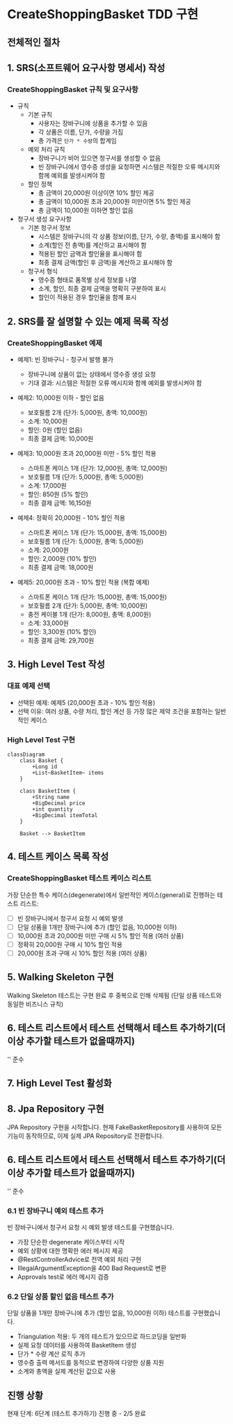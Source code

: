 # CreateShoppingBasket TDD 구현

## 전체적인 절차

## 1. **SRS(소프트웨어 요구사항 명세서) 작성**

### CreateShoppingBasket 규칙 및 요구사항

- 규칙
    - 기본 규칙
        - 사용자는 장바구니에 상품을 추가할 수 있음
        - 각 상품은 이름, 단가, 수량을 가짐
        - 총 가격은 `단가 * 수량`의 합계임
    - 예외 처리 규칙
        - 장바구니가 비어 있으면 청구서를 생성할 수 없음
        - 빈 장바구니에서 영수증 생성을 요청하면 시스템은 적절한 오류 메시지와 함께 예외를 발생시켜야 함
    - 할인 정책
        - 총 금액이 20,000원 이상이면 10% 할인 제공
        - 총 금액이 10,000원 초과 20,000원 미만이면 5% 할인 제공
        - 총 금액이 10,000원 이하면 할인 없음
- 청구서 생성 요구사항
    - 기본 청구서 정보
        - 시스템은 장바구니의 각 상품 정보(이름, 단가, 수량, 총액)를 표시해야 함
        - 소계(할인 전 총액)를 계산하고 표시해야 함
        - 적용된 할인 금액과 할인율을 표시해야 함
        - 최종 결제 금액(할인 후 금액)을 계산하고 표시해야 함
    - 청구서 형식
        - 영수증 형태로 품목별 상세 정보를 나열
        - 소계, 할인, 최종 결제 금액을 명확히 구분하여 표시
        - 할인이 적용된 경우 할인율을 함께 표시

## 2. **SRS를 잘 설명할 수 있는 예제 목록 작성**

### CreateShoppingBasket 예제

- 예제1: 빈 장바구니 - 청구서 발행 불가
    - 장바구니에 상품이 없는 상태에서 영수증 생성 요청
    - 기대 결과: 시스템은 적절한 오류 메시지와 함께 예외를 발생시켜야 함

- 예제2: 10,000원 이하 - 할인 없음
    - 보호필름 2개 (단가: 5,000원, 총액: 10,000원)
    - 소계: 10,000원
    - 할인: 0원 (할인 없음)
    - 최종 결제 금액: 10,000원

- 예제3: 10,000원 초과 20,000원 미만 - 5% 할인 적용
    - 스마트폰 케이스 1개 (단가: 12,000원, 총액: 12,000원)
    - 보호필름 1개 (단가: 5,000원, 총액: 5,000원)
    - 소계: 17,000원
    - 할인: 850원 (5% 할인)
    - 최종 결제 금액: 16,150원

- 예제4: 정확히 20,000원 - 10% 할인 적용
    - 스마트폰 케이스 1개 (단가: 15,000원, 총액: 15,000원)
    - 보호필름 1개 (단가: 5,000원, 총액: 5,000원)
    - 소계: 20,000원
    - 할인: 2,000원 (10% 할인)
    - 최종 결제 금액: 18,000원

- 예제5: 20,000원 초과 - 10% 할인 적용 (복합 예제)
    - 스마트폰 케이스 1개 (단가: 15,000원, 총액: 15,000원)
    - 보호필름 2개 (단가: 5,000원, 총액: 10,000원)
    - 충전 케이블 1개 (단가: 8,000원, 총액: 8,000원)
    - 소계: 33,000원
    - 할인: 3,300원 (10% 할인)
    - 최종 결제 금액: 29,700원

## 3. **High Level Test 작성**

### 대표 예제 선택
- 선택된 예제: 예제5 (20,000원 초과 - 10% 할인 적용)
- 선택 이유: 여러 상품, 수량 처리, 할인 계산 등 가장 많은 제약 조건을 포함하는 일반적인 케이스

### High Level Test 구현

```mermaid
classDiagram
    class Basket {
        +Long id
        +List~BasketItem~ items
    }
    
    class BasketItem {
        +String name
        +BigDecimal price
        +int quantity
        +BigDecimal itemTotal
    }
    
    Basket --> BasketItem
```

## 4. **테스트 케이스 목록 작성**

### CreateShoppingBasket 테스트 케이스 리스트

가장 단순한 특수 케이스(degenerate)에서 일반적인 케이스(general)로 진행하는 테스트 리스트:

- [ ] 빈 장바구니에서 청구서 요청 시 예외 발생
- [ ] 단일 상품을 1개만 장바구니에 추가 (할인 없음, 10,000원 이하)
- [ ] 10,000원 초과 20,000원 미만 구매 시 5% 할인 적용 (여러 상품)
- [ ] 정확히 20,000원 구매 시 10% 할인 적용
- [ ] 20,000원 초과 구매 시 10% 할인 적용 (여러 상품)

## 5. **Walking Skeleton 구현**

Walking Skeleton 테스트는 구현 완료 후 중복으로 인해 삭제됨 (단일 상품 테스트와 동일한 비즈니스 규칙)

## 6. **테스트 리스트에서 테스트 선택해서 테스트 추가하기(더 이상 추가할 테스트가 없을때까지)**

'<implement-each-test-rule>' 준수

## 7. **High Level Test 활성화**

## 8. **Jpa Repository 구현**

JPA Repository 구현을 시작합니다. 현재 FakeBasketRepository를 사용하여 모든 기능이 동작하므로, 이제 실제 JPA Repository로 전환합니다.

## 6. **테스트 리스트에서 테스트 선택해서 테스트 추가하기(더 이상 추가할 테스트가 없을때까지)**

'<implement-each-test-rule>' 준수

### 6.1 빈 장바구니 예외 테스트 추가

빈 장바구니에서 청구서 요청 시 예외 발생 테스트를 구현했습니다.

- 가장 단순한 degenerate 케이스부터 시작
- 예외 상황에 대한 명확한 에러 메시지 제공
- @RestControllerAdvice로 전역 예외 처리 구현
- IllegalArgumentException을 400 Bad Request로 변환
- Approvals test로 에러 메시지 검증

### 6.2 단일 상품 할인 없음 테스트 추가

단일 상품을 1개만 장바구니에 추가 (할인 없음, 10,000원 이하) 테스트를 구현했습니다.

- Triangulation 적용: 두 개의 테스트가 있으므로 하드코딩을 일반화
- 실제 요청 데이터를 사용하여 BasketItem 생성
- 단가 * 수량 계산 로직 추가
- 영수증 출력 메서드를 동적으로 변경하여 다양한 상품 지원
- 소계와 총액을 실제 계산된 값으로 사용

## 진행 상황

현재 단계: 6단계 (테스트 추가하기) 진행 중 - 2/5 완료
